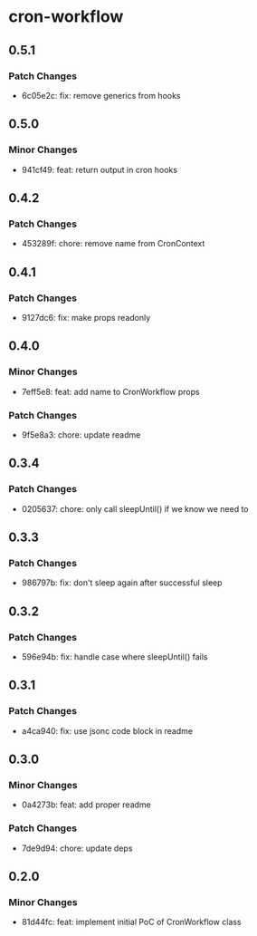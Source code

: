 # cron-workflow

## 0.5.1

### Patch Changes

- 6c05e2c: fix: remove generics from hooks

## 0.5.0

### Minor Changes

- 941cf49: feat: return output in cron hooks

## 0.4.2

### Patch Changes

- 453289f: chore: remove name from CronContext

## 0.4.1

### Patch Changes

- 9127dc6: fix: make props readonly

## 0.4.0

### Minor Changes

- 7eff5e8: feat: add name to CronWorkflow props

### Patch Changes

- 9f5e8a3: chore: update readme

## 0.3.4

### Patch Changes

- 0205637: chore: only call sleepUntil() if we know we need to

## 0.3.3

### Patch Changes

- 986797b: fix: don't sleep again after successful sleep

## 0.3.2

### Patch Changes

- 596e94b: fix: handle case where sleepUntil() fails

## 0.3.1

### Patch Changes

- a4ca940: fix: use jsonc code block in readme

## 0.3.0

### Minor Changes

- 0a4273b: feat: add proper readme

### Patch Changes

- 7de9d94: chore: update deps

## 0.2.0

### Minor Changes

- 81d44fc: feat: implement initial PoC of CronWorkflow class
